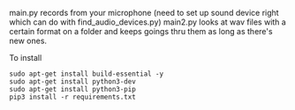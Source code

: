 main.py records from your microphone (need to set up sound device right which can do with find_audio_devices.py)
main2.py looks at wav files with a certain format on a folder and keeps goings thru them as long as there's new ones.

To install

```
sudo apt-get install build-essential -y
sudo apt-get install python3-dev
sudo apt-get install python3-pip
pip3 install -r requirements.txt
```

